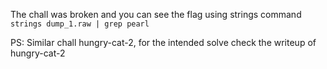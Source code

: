 The chall was broken and you can see the flag using strings command
`strings dump_1.raw | grep pearl`

PS: Similar chall hungry-cat-2, for the intended solve check the writeup of hungry-cat-2 
